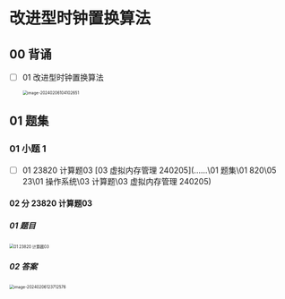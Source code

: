 # 改进型时钟置换算法



## 00 背诵

- [ ] 01 改进型时钟置换算法

  <img src="https://cvp.oss-cn-shanghai.aliyuncs.com/picgo/202402061041728.png" alt="image-20240206104102651" style="zoom:50%;" />

## 01 题集



### 01 小题  1

- [ ] 01 23820 计算题03  [03 虚拟内存管理 240205](..\..\..\01 题集\01 820\05 23\01 操作系统\03 计算题\03 虚拟内存管理 240205) 

  

#### 02 分 23820 计算题03

##### 01 题目

<img src="https://cvp.oss-cn-shanghai.aliyuncs.com/picgo/202402061052166.png" alt="01 23820 计算题03" style="zoom:50%;" />

##### 02 答案

<img src="https://cvp.oss-cn-shanghai.aliyuncs.com/picgo/202402061237953.png" alt="image-20240206123712576" style="zoom:50%;" />
